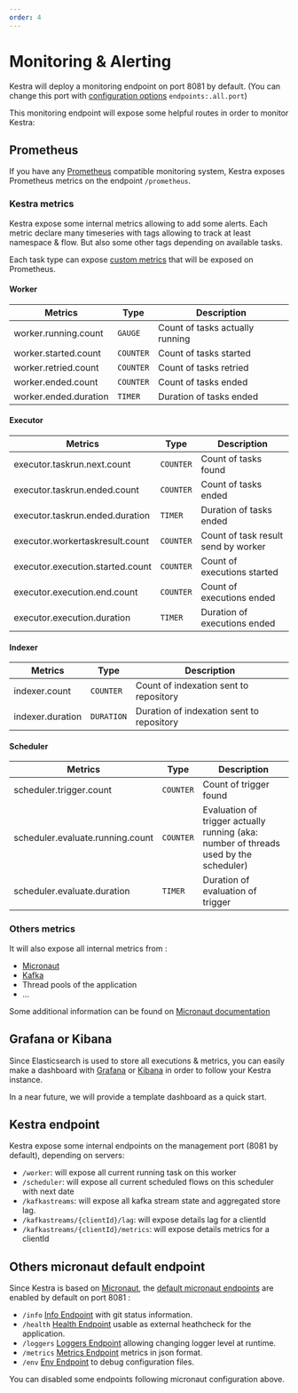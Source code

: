 ```yaml
---
order: 4
---
```

# Monitoring & Alerting

Kestra will deploy a monitoring endpoint on port 8081 by default. (You can change this port with
[configuration options](../configuration) `endpoints:.all.port`)

This monitoring endpoint will expose some helpful routes in order to monitor Kestra:

## Prometheus
If you have any [Prometheus](https://prometheus.io/) compatible monitoring system, Kestra exposes Prometheus metrics on the endpoint `/prometheus`.


### Kestra metrics
Kestra expose some internal metrics allowing to add some alerts. Each metric declare many timeseries with tags allowing
to track at least namespace & flow. But also some other tags depending on available tasks.

Each task type can expose [custom metrics](../../concepts/executions.md#metrics) that will be exposed on Prometheus.


#### Worker
|Metrics|Type|Description|
|-|-|-|
|worker.running.count|`GAUGE`|Count of tasks actually running|
|worker.started.count|`COUNTER`|Count of tasks started|
|worker.retried.count|`COUNTER`|Count of tasks retried|
|worker.ended.count|`COUNTER`|Count of tasks ended|
|worker.ended.duration|`TIMER`|Duration of tasks ended|

#### Executor
|Metrics|Type|Description|
|-|-|-|
|executor.taskrun.next.count|`COUNTER`|Count of tasks found|
|executor.taskrun.ended.count|`COUNTER`|Count of tasks ended|
|executor.taskrun.ended.duration|`TIMER`|Duration of tasks ended|
|executor.workertaskresult.count|`COUNTER`|Count of task result send by worker|
|executor.execution.started.count|`COUNTER`|Count of executions started|
|executor.execution.end.count|`COUNTER`|Count of executions ended|
|executor.execution.duration|`TIMER`|Duration of executions ended|

#### Indexer
|Metrics|Type|Description|
|-|-|-|
|indexer.count|`COUNTER`|Count of indexation sent to repository|
|indexer.duration|`DURATION`|Duration of indexation sent to repository|

#### Scheduler
|Metrics|Type|Description|
|-|-|-|
|scheduler.trigger.count|`COUNTER`|Count of trigger found|
|scheduler.evaluate.running.count|`COUNTER`|Evaluation of trigger actually running (aka: number of threads used by the scheduler)|
|scheduler.evaluate.duration|`TIMER`|Duration of evaluation of trigger|


### Others metrics

It will also expose all internal metrics from :
- [Micronaut](https://micronaut-projects.github.io/micronaut-micrometer/latest/guide/)
- [Kafka](https://kafka.apache.org/documentation/#remote_jmx)
- Thread pools of the application
- ...

Some additional information can be found on [Micronaut documentation](https://micronaut-projects.github.io/micronaut-micrometer/latest/guide/)


## Grafana or Kibana
Since Elasticsearch is used to store all executions & metrics, you can easily make a dashboard with
[Grafana](https://grafana.com/) or [Kibana](https://www.elastic.co/kibana) in order to follow your Kestra instance.

In a near future, we will provide a template dashboard as a quick start.


## Kestra endpoint
Kestra expose some internal endpoints on the management port (8081 by default), depending on servers:


* `/worker`: will expose all current running task on this worker
* `/scheduler`: will expose all current scheduled flows on this scheduler with next date
* `/kafkastreams`: will expose all kafka stream state and aggregated store lag.
* `/kafkastreams/{clientId}/lag`: will expose details lag for a clientId
* `/kafkastreams/{clientId}/metrics`: will expose details metrics for a clientId

## Others micronaut default endpoint
Since Kestra is based on [Micronaut](https://micronaut.io), the [default micronaut endpoints](https://docs.micronaut.io/latest/guide/index.html#providedEndpoints) are enabled by default on port 8081 :

* `/info` [Info Endpoint](https://docs.micronaut.io/snapshot/guide/index.html#infoEndpoint) with git status information.
* `/health` [Health Endpoint](https://docs.micronaut.io/snapshot/guide/index.html#healthEndpoint) usable as external heathcheck for the application.
* `/loggers` [Loggers Endpoint](https://docs.micronaut.io/snapshot/guide/index.html#loggersEndpoint) allowing changing logger level at runtime.
* `/metrics` [Metrics Endpoint](https://docs.micronaut.io/snapshot/guide/index.html#metricsEndpoint) metrics in json format.
* `/env` [Env Endpoint](https://docs.micronaut.io/snapshot/guide/index.html#environmentEndpoint) to debug configuration files.

You can disabled some endpoints following micronaut configuration above.
